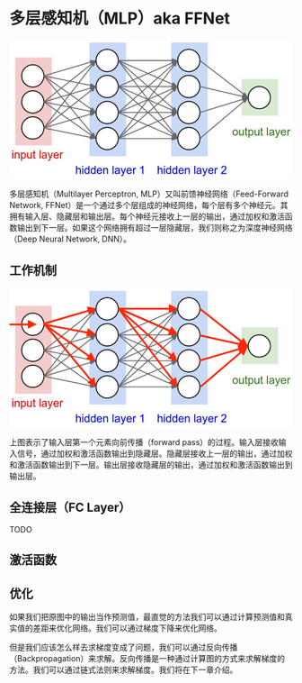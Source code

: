 # 多层感知机（MLP）aka FFNet

![](./img/MLP.png)

多层感知机（Multilayer Perceptron, MLP）又叫前馈神经网络（Feed-Forward Network, FFNet）是一个通过多个层组成的神经网络，每个层有多个神经元。其拥有输入层、隐藏层和输出层。每个神经元接收上一层的输出，通过加权和激活函数输出到下一层。如果这个网络拥有超过一层隐藏层，我们则称之为深度神经网络（Deep Neural Network, DNN）。

## 工作机制

![](./img/MLP-forward.png)

上图表示了输入层第一个元素向前传播（forward pass）的过程。输入层接收输入信号，通过加权和激活函数输出到隐藏层。隐藏层接收上一层的输出，通过加权和激活函数输出到下一层。输出层接收隐藏层的输出，通过加权和激活函数输出到输出层。

## 全连接层（FC Layer）

TODO

## 激活函数

## 优化

如果我们把原图中的输出当作预测值，最直觉的方法我们可以通过计算预测值和真实值的差距来优化网络。我们可以通过梯度下降来优化网络。

但是我们应该怎么样去求梯度变成了问题，我们可以通过反向传播（Backpropagation）来求解。反向传播是一种通过计算图的方式来求解梯度的方法。我们可以通过链式法则来求解梯度。我们将在下一章介绍。